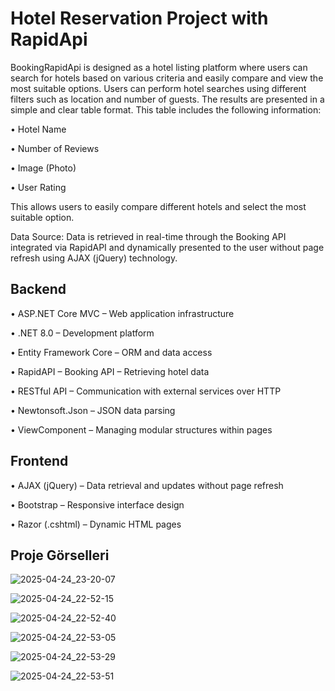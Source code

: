 # Hotel Reservation Project with RapidApi

BookingRapidApi is designed as a hotel listing platform where users can search for hotels based on various criteria and easily compare and view the most suitable options. Users can perform hotel searches using different filters such as location and number of guests. The results are presented in a simple and clear table format. This table includes the following information:

• Hotel Name

• Number of Reviews

• Image (Photo)

• User Rating

This allows users to easily compare different hotels and select the most suitable option.

Data Source: Data is retrieved in real-time through the Booking API integrated via RapidAPI and dynamically presented to the user without page refresh using AJAX (jQuery) technology.

## Backend

• ASP.NET Core MVC – Web application infrastructure

• .NET 8.0 – Development platform

• Entity Framework Core – ORM and data access

• RapidAPI – Booking API – Retrieving hotel data

• RESTful API – Communication with external services over HTTP

• Newtonsoft.Json – JSON data parsing

• ViewComponent – Managing modular structures within pages

## Frontend

• AJAX (jQuery) – Data retrieval and updates without page refresh

• Bootstrap – Responsive interface design

• Razor (.cshtml) – Dynamic HTML pages


## Proje Görselleri

![2025-04-24_23-20-07](https://github.com/user-attachments/assets/d971ac23-9955-4cff-b043-012b83a4ad5d)

![2025-04-24_22-52-15](https://github.com/user-attachments/assets/bc67148d-e153-4c16-be14-3caa3e7a5a92)

![2025-04-24_22-52-40](https://github.com/user-attachments/assets/fb554d58-5df4-4dcb-a623-d110cc845afc)

![2025-04-24_22-53-05](https://github.com/user-attachments/assets/72b33c93-4e09-439c-b73d-116a326f500b)

![2025-04-24_22-53-29](https://github.com/user-attachments/assets/3beaa109-2951-4e8e-98f3-0f327dc5293e)

![2025-04-24_22-53-51](https://github.com/user-attachments/assets/8cb89671-3298-49dd-bca7-6351ba14c519)




